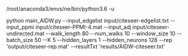 /root/anaconda3/envs/ne/bin/python3.6 -u

 python main_AIDW.py --input_edgelist input/citeseer-edgelist.txt --input_ppmi input/citeseer-PPMI-4.mat --input_adj input/citeseer-undirected.mat --walk_length 80 --num_walks 10 --window_size 10 --batch_size 50 --K 5 --hidden_layers 1 --hidden_neurons 128 --rep 'output/citeseer-rep.mat' --resultTxt 'results/AIDW-citeseer.txt'

